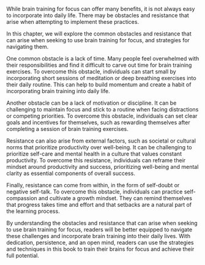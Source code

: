 
While brain training for focus can offer many benefits, it is not always easy to incorporate into daily life. There may be obstacles and resistance that arise when attempting to implement these practices.

In this chapter, we will explore the common obstacles and resistance that can arise when seeking to use brain training for focus, and strategies for navigating them.

One common obstacle is a lack of time. Many people feel overwhelmed with their responsibilities and find it difficult to carve out time for brain training exercises. To overcome this obstacle, individuals can start small by incorporating short sessions of meditation or deep breathing exercises into their daily routine. This can help to build momentum and create a habit of incorporating brain training into daily life.

Another obstacle can be a lack of motivation or discipline. It can be challenging to maintain focus and stick to a routine when facing distractions or competing priorities. To overcome this obstacle, individuals can set clear goals and incentives for themselves, such as rewarding themselves after completing a session of brain training exercises.

Resistance can also arise from external factors, such as societal or cultural norms that prioritize productivity over well-being. It can be challenging to prioritize self-care and mental health in a culture that values constant productivity. To overcome this resistance, individuals can reframe their mindset around productivity and success, prioritizing well-being and mental clarity as essential components of overall success.

Finally, resistance can come from within, in the form of self-doubt or negative self-talk. To overcome this obstacle, individuals can practice self-compassion and cultivate a growth mindset. They can remind themselves that progress takes time and effort and that setbacks are a natural part of the learning process.

By understanding the obstacles and resistance that can arise when seeking to use brain training for focus, readers will be better equipped to navigate these challenges and incorporate brain training into their daily lives. With dedication, persistence, and an open mind, readers can use the strategies and techniques in this book to train their brains for focus and achieve their full potential.
